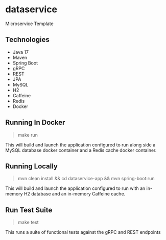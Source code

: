 # dataservice

Microservice Template

## Technologies
- Java 17
- Maven
- Spring Boot
- gRPC
- REST
- JPA
- MySQL
- H2
- Caffeine
- Redis
- Docker

## Running In Docker
> make run 

This will build and launch the application configured to run along side a MySQL database docker container and a Redis cache docker container.

## Running Locally
> mvn clean install && cd dataservice-app && mvn spring-boot:run 

This will build and launch the application configured to run with an in-memory H2 database and an in-memory Caffeine cache.

## Run Test Suite
> make test 

This runs a suite of functional tests against the gRPC and REST endpoints
